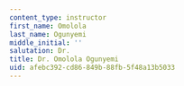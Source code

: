 ```yaml
---
content_type: instructor
first_name: Omolola
last_name: Ogunyemi
middle_initial: ''
salutation: Dr.
title: Dr. Omolola Ogunyemi
uid: afebc392-cd86-849b-88fb-5f48a13b5033
---
```

